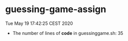 # guessing-game-assign
Tue May 19 17:42:25 CEST 2020
- The number of lines of **code** in guessinggame.sh:
35
